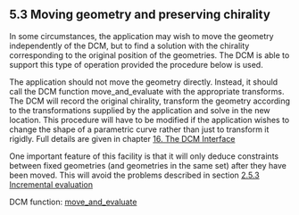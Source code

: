 ## 5.3 Moving geometry and preserving chirality

In some circumstances, the application may wish to move the geometry independently of the DCM, but to find a solution with the chirality corresponding to the original position of the geometries. 
The DCM is able to support this type of operation provided the procedure below is used.

The application should not move the geometry directly. 
Instead, it should call the DCM function move\_and\_evaluate with the appropriate transforms. 
The DCM will record the original chirality, transform the geometry according to the transformations supplied by the application and solve in the new location. 
This procedure will have to be modified if the application wishes to change the shape of a parametric curve rather than just to transform it rigidly. 
Full details are given in chapter [16\. The DCM Interface](16._The_DCM_Interface.md)

One important feature of this facility is that it will only deduce constraints between fixed geometries (and geometries in the same set) after they have been moved. 
This will avoid the problems described in section [2.5.3 Incremental evaluation](2.5._Evaluating_the_model.md)

DCM function: [move\_and\_evaluate](16.8._Model_evaluation.md)

